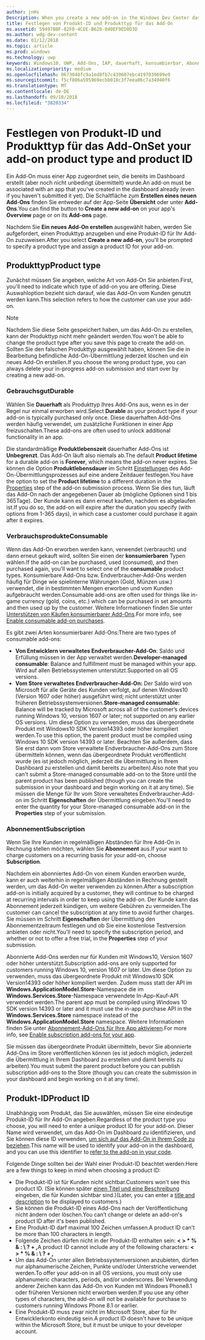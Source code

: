 ```yaml
---
author: jnHs
Description: When you create a new add-on in the Windows Dev Center dashboard, you need to specify a product type and assign it a product ID.
title: Festlegen von Produkt-ID und Produkttyp für das Add-On
ms.assetid: 59497B0F-82F0-4CEE-B628-040EF9ED8D3D
ms.author: wdg-dev-content
ms.date: 01/12/2018
ms.topic: article
ms.prod: windows
ms.technology: uwp
keywords: Windows10, UWP, Add-Ons, IAP, dauerhaft, konsumbierbar, Abonnement, Produkt, Typ, Produkt-ID, In-App-Kauf, In-App-Produkt
ms.localizationpriority: medium
ms.openlocfilehash: 0673048fc9a1ed8fb7c439607ebc4197039699e9
ms.sourcegitcommit: f5cf806a595969ecbb018c3f7eea86c7a34940f6
ms.translationtype: MT
ms.contentlocale: de-DE
ms.lasthandoff: 09/10/2018
ms.locfileid: "3820334"
---
```

# <a name="set-your-add-on-product-type-and-product-id"></a><span data-ttu-id="4ee44-103">Festlegen von Produkt-ID und Produkttyp für das Add-On</span><span class="sxs-lookup"><span data-stu-id="4ee44-103">Set your add-on product type and product ID</span></span>

<span data-ttu-id="4ee44-104">Ein Add-On muss einer App zugeordnet sein, die bereits im Dashboard erstellt (aber noch nicht unbedingt übermittelt) wurde.</span><span class="sxs-lookup"><span data-stu-id="4ee44-104">An add-on must be associated with an app that you've created in the dashboard already (even if you haven't submitted it yet).</span></span> <span data-ttu-id="4ee44-105">Die Schaltfläche zum **Erstellen eines neuen Add-Ons** finden Sie entweder auf der App-Seite **Übersicht** oder unter **Add-Ons**.</span><span class="sxs-lookup"><span data-stu-id="4ee44-105">You can find the button to **Create a new add-on** on your app's **Overview** page or on its **Add-ons** page.</span></span>

<span data-ttu-id="4ee44-106">Nachdem Sie **Ein neues Add-On erstellen** ausgewählt haben, werden Sie aufgefordert, einen Produkttyp anzugeben und eine Produkt-ID für Ihr Add-On zuzuweisen.</span><span class="sxs-lookup"><span data-stu-id="4ee44-106">After you select **Create a new add-on**, you'll be prompted to specify a product type and assign a product ID for your add-on.</span></span>

## <a name="product-type"></a><span data-ttu-id="4ee44-107">Produkttyp</span><span class="sxs-lookup"><span data-stu-id="4ee44-107">Product type</span></span>

<span data-ttu-id="4ee44-108">Zunächst müssen Sie angeben, welche Art von Add-On Sie anbieten.</span><span class="sxs-lookup"><span data-stu-id="4ee44-108">First, you'll need to indicate which type of add-on you are offering.</span></span> <span data-ttu-id="4ee44-109">Diese Auswahloption bezieht sich darauf, wie das Add-On vom Kunden genutzt werden kann.</span><span class="sxs-lookup"><span data-stu-id="4ee44-109">This selection refers to how the customer can use your add-on.</span></span>

> [!NOTE]
> <span data-ttu-id="4ee44-110">Nachdem Sie diese Seite gespeichert haben, um das Add-On zu erstellen, kann der Produkttyp nicht mehr geändert werden.</span><span class="sxs-lookup"><span data-stu-id="4ee44-110">You won't be able to change the product type after you save this page to create the add-on.</span></span> <span data-ttu-id="4ee44-111">Sollten Sie den falschen Produkttyp ausgewählt haben, können Sie die in Bearbeitung befindliche Add-On-Übermittlung jederzeit löschen und ein neues Add-On erstellen.</span><span class="sxs-lookup"><span data-stu-id="4ee44-111">If you choose the wrong product type, you can always delete your in-progress add-on submission and start over by creating a new add-on.</span></span>

<span id="durable" />

### <a name="durable"></a><span data-ttu-id="4ee44-112">Gebrauchsgut</span><span class="sxs-lookup"><span data-stu-id="4ee44-112">Durable</span></span>

<span data-ttu-id="4ee44-113">Wählen Sie **Dauerhaft** als Produkttyp Ihres Add-Ons aus, wenn es in der Regel nur einmal erworben wird.</span><span class="sxs-lookup"><span data-stu-id="4ee44-113">Select **Durable** as your product type if your add-on is typically purchased only once.</span></span> <span data-ttu-id="4ee44-114">Diese dauerhaften Add-Ons werden häufig verwendet, um zusätzliche Funktionen in einer App freizuschalten.</span><span class="sxs-lookup"><span data-stu-id="4ee44-114">These add-ons are often used to unlock additional functionality in an app.</span></span>

<span data-ttu-id="4ee44-115">Die standardmäßige **Produktlebenszeit** dauerhafter Add-Ons ist **Unbegrenzt**. Das Add-On läuft also niemals ab.</span><span class="sxs-lookup"><span data-stu-id="4ee44-115">The default **Product lifetime** for a durable add-on is **Forever**, which means the add-on never expires.</span></span> <span data-ttu-id="4ee44-116">Sie können die Option **Produktlebensdauer** im Schritt [Einstellungen](enter-add-on-properties.md) des Add-On-Übermittlungsprozesses auf eine andere Zeitdauer festlegen.</span><span class="sxs-lookup"><span data-stu-id="4ee44-116">You have the option to set the **Product lifetime** to a different duration in the [Properties](enter-add-on-properties.md) step of the add-on submission process.</span></span> <span data-ttu-id="4ee44-117">Wenn Sie dies tun, läuft das Add-On nach der angegebenen Dauer ab (mögliche Optionen sind 1 bis 365Tage). Der Kunde kann es dann erneut kaufen, nachdem es abgelaufen ist.</span><span class="sxs-lookup"><span data-stu-id="4ee44-117">If you do so, the add-on will expire after the duration you specify (with options from 1-365 days), in which case a customer could purchase it again after it expires.</span></span>

<span id="consumable" />

### <a name="consumable"></a><span data-ttu-id="4ee44-118">Verbrauchsprodukte</span><span class="sxs-lookup"><span data-stu-id="4ee44-118">Consumable</span></span>

<span data-ttu-id="4ee44-119">Wenn das Add-On erworben werden kann, verwendet (verbraucht) und dann erneut gekauft wird, sollten Sie einen der **konsumierbaren** Typen wählen.</span><span class="sxs-lookup"><span data-stu-id="4ee44-119">If the add-on can be purchased, used (consumed), and then purchased again, you'll want to select one of the **consumable** product types.</span></span> <span data-ttu-id="4ee44-120">Konsumierbare Add-Ons bzw. Endverbraucher-Add-Ons werden häufig für Dinge wie spielinterne Währungen (Gold, Münzen usw.) verwendet, die in bestimmten Mengen erworben und vom Kunden aufgebraucht werden.</span><span class="sxs-lookup"><span data-stu-id="4ee44-120">Consumable add-ons are often used for things like in-game currency (gold, coins, etc.) which can be purchased in set amounts and then used up by the customer.</span></span> <span data-ttu-id="4ee44-121">Weitere Informationen finden Sie unter [Unterstützen von Käufen konsumierbarer Add-Ons](../monetize/enable-consumable-add-on-purchases.md).</span><span class="sxs-lookup"><span data-stu-id="4ee44-121">For more info, see [Enable consumable add-on purchases](../monetize/enable-consumable-add-on-purchases.md).</span></span>

<span data-ttu-id="4ee44-122">Es gibt zwei Arten konsumierbarer Add-Ons:</span><span class="sxs-lookup"><span data-stu-id="4ee44-122">There are two types of consumable add-ons:</span></span>
- <span data-ttu-id="4ee44-123">**Von Entwicklern verwaltetes Endverbraucher-Add-On**: Saldo und Erfüllung müssen in der App verwaltet werden.</span><span class="sxs-lookup"><span data-stu-id="4ee44-123">**Developer-managed consumable**: Balance and fulfillment must be managed within your app.</span></span> <span data-ttu-id="4ee44-124">Wird auf allen Betriebssystemen unterstützt.</span><span class="sxs-lookup"><span data-stu-id="4ee44-124">Supported on all OS versions.</span></span>
- <span data-ttu-id="4ee44-125">**Vom Store verwaltetes Endverbraucher-Add-On:** Der Saldo wird von Microsoft für alle Geräte des Kunden verfolgt, auf denen Windows10 (Version 1607 oder höher) ausgeführt wird; nicht unterstützt unter früheren Betriebssystemversionen.</span><span class="sxs-lookup"><span data-stu-id="4ee44-125">**Store-managed consumable:** Balance will be tracked by Microsoft across all of the customer’s devices running Windows 10, version 1607 or later; not supported on any earlier OS versions.</span></span> <span data-ttu-id="4ee44-126">Um diese Option zu verwenden, muss das übergeordnete Produkt mit Windows10 SDK Version14393 oder höher kompiliert werden.</span><span class="sxs-lookup"><span data-stu-id="4ee44-126">To use this option, the parent product must be compiled using Windows 10 SDK version 14393 or later.</span></span> <span data-ttu-id="4ee44-127">Beachten Sie außerdem, dass Sie erst dann vom Store verwaltete Endverbraucher-Add-Ons zum Store übermitteln können, wenn das übergeordnete Produkt veröffentlicht wurde (es ist jedoch möglich, jederzeit die Übermittlung in Ihrem Dashboard zu erstellen und damit bereits zu arbeiten).</span><span class="sxs-lookup"><span data-stu-id="4ee44-127">Also note that you can't submit a Store-managed consumable add-on to the Store until the parent product has been published (though you can create the submission in your dashboard and begin working on it at any time).</span></span> <span data-ttu-id="4ee44-128">Sie müssen die Menge für Ihr vom Store verwaltetes Endverbraucher-Add-on im Schritt **Eigenschaften** der Übermittlung eingeben.</span><span class="sxs-lookup"><span data-stu-id="4ee44-128">You'll need to enter the quantity for your Store-managed consumable add-on in the **Properties** step of your submission.</span></span>

<span id="subscription" />

### <a name="subscription"></a><span data-ttu-id="4ee44-129">Abonnement</span><span class="sxs-lookup"><span data-stu-id="4ee44-129">Subscription</span></span>

<span data-ttu-id="4ee44-130">Wenn Sie Ihre Kunden in regelmäßigen Abständen für Ihre Add-On in Rechnung stellen möchten, wählen Sie **Abonnement** aus.</span><span class="sxs-lookup"><span data-stu-id="4ee44-130">If your want to charge customers on a recurring basis for your add-on, choose **Subscription**.</span></span>

<span data-ttu-id="4ee44-131">Nachdem ein abonniertes Add-On von einem Kunden erworben wurde, kann er auch weiterhin in regelmäßigen Abständen in Rechnung gestellt werden, um das Add-On weiter verwenden zu können.</span><span class="sxs-lookup"><span data-stu-id="4ee44-131">After a subscription add-on is initially acquired by a customer, they will continue to be charged at recurring intervals in order to keep using the add-on.</span></span> <span data-ttu-id="4ee44-132">Der Kunde kann das Abonnement jederzeit kündigen, um weitere Gebühren zu vermeiden.</span><span class="sxs-lookup"><span data-stu-id="4ee44-132">The customer can cancel the subscription at any time to avoid further charges.</span></span> <span data-ttu-id="4ee44-133">Sie müssen im Schritt **Eigenschaften** der Übermittlung den Abonnementzeitraum festlegen und ob Sie eine kostenlose Testversion anbieten oder nicht.</span><span class="sxs-lookup"><span data-stu-id="4ee44-133">You'll need to specify the subscription period, and whether or not to offer a free trial, in the **Properties** step of your submission.</span></span>

<span data-ttu-id="4ee44-134">Abonnierte Add-Ons werden nur für Kunden mit Windows10, Version 1607 oder höher unterstützt.</span><span class="sxs-lookup"><span data-stu-id="4ee44-134">Subscription add-ons are only supported for customers running Windows 10, version 1607 or later.</span></span> <span data-ttu-id="4ee44-135">Um diese Option zu verwenden, muss das übergeordnete Produkt mit Windows10 SDK Version14393 oder höher kompiliert werden. Zudem muss statt der API im **Windows.ApplicationModel.Store**-Namespace die im **Windows.Services.Store**-Namespace verwendete In-App-Kauf-API verwendet werden.</span><span class="sxs-lookup"><span data-stu-id="4ee44-135">The parent app must be compiled using Windows 10 SDK version 14393 or later and it must use the in-app purchase API in the **Windows.Services.Store** namespace instead of the **Windows.ApplicationModel.Store** namespace.</span></span> <span data-ttu-id="4ee44-136">Weitere Informationen finden Sie unter [Abonnement-Add-Ons für Ihre App aktivieren](../monetize/enable-subscription-add-ons-for-your-app.md).</span><span class="sxs-lookup"><span data-stu-id="4ee44-136">For more info, see [Enable subscription add-ons for your app](../monetize/enable-subscription-add-ons-for-your-app.md).</span></span>

<span data-ttu-id="4ee44-137">Sie müssen das übergeordnete Produkt übermitteln, bevor Sie abonnierte Add-Ons im Store veröffentlichen können (es ist jedoch möglich, jederzeit die Übermittlung in Ihrem Dashboard zu erstellen und damit bereits zu arbeiten).</span><span class="sxs-lookup"><span data-stu-id="4ee44-137">You must submit the parent product before you can publish subscription add-ons to the Store (though you can create the submission in your dashboard and begin working on it at any time).</span></span>

## <a name="product-id"></a><span data-ttu-id="4ee44-138">Produkt-ID</span><span class="sxs-lookup"><span data-stu-id="4ee44-138">Product ID</span></span>

<span data-ttu-id="4ee44-139">Unabhängig vom Produkt, das Sie auswählen, müssen Sie eine eindeutige Produkt-ID für Ihr Add-On angeben.</span><span class="sxs-lookup"><span data-stu-id="4ee44-139">Regardless of the product type you choose, you will need to enter a unique product ID for your add-on.</span></span> <span data-ttu-id="4ee44-140">Dieser Name wird verwendet, um das Add-On im Dashboard zu identifizieren, und Sie können diese ID verwenden, [um sich auf das Add-On in Ihrem Code zu beziehen](../monetize/in-app-purchases-and-trials.md#how-to-use-product-ids-for-add-ons-in-your-code).</span><span class="sxs-lookup"><span data-stu-id="4ee44-140">This name will be used to identify your add-on in the dashboard, and you can use this identifier to [refer to the add-on in your code](../monetize/in-app-purchases-and-trials.md#how-to-use-product-ids-for-add-ons-in-your-code).</span></span>

<span data-ttu-id="4ee44-141">Folgende Dinge sollten bei der Wahl einer Produkt-ID beachtet werden:</span><span class="sxs-lookup"><span data-stu-id="4ee44-141">Here are a few things to keep in mind when choosing a product ID:</span></span>

-   <span data-ttu-id="4ee44-142">Die Produkt-ID ist für Kunden nicht sichtbar.</span><span class="sxs-lookup"><span data-stu-id="4ee44-142">Customers won't see this product ID.</span></span> <span data-ttu-id="4ee44-143">(Sie können später [einen Titel und eine Beschreibung](create-add-on-descriptions.md) eingeben, die für Kunden sichtbar sind.)</span><span class="sxs-lookup"><span data-stu-id="4ee44-143">(Later, you can enter a [title and description](create-add-on-descriptions.md) to be displayed to customers.)</span></span>
-   <span data-ttu-id="4ee44-144">Sie können die Produkt-ID eines Add-Ons nach der Veröffentlichung nicht ändern oder löschen.</span><span class="sxs-lookup"><span data-stu-id="4ee44-144">You can’t change or delete an add-on's product ID after it's been published.</span></span>
-   <span data-ttu-id="4ee44-145">Eine Produkt-ID darf maximal 100 Zeichen umfassen.</span><span class="sxs-lookup"><span data-stu-id="4ee44-145">A product ID can't be more than 100 characters in length.</span></span>
-   <span data-ttu-id="4ee44-146">Folgende Zeichen dürfen nicht in der Produkt-ID enthalten sein: **&lt; &gt; \* % & : \\ ? + ,**</span><span class="sxs-lookup"><span data-stu-id="4ee44-146">A product ID cannot include any of the following characters: **&lt; &gt; \* % & : \\ ? + ,**</span></span>
-   <span data-ttu-id="4ee44-147">Um das Add-On unter allen Betriebssystemversionen anzubieten, dürfen nur alphanumerische Zeichen, Punkte und/oder Unterstriche verwendet werden.</span><span class="sxs-lookup"><span data-stu-id="4ee44-147">To offer your add-on in all OS versions, you must only use alphanumeric characters, periods, and/or underscores.</span></span> <span data-ttu-id="4ee44-148">Bei Verwendung anderer Zeichen kann das Add-On von Kunden mit Windows Phone8.1 oder früheren Versionen nicht erworben werden.</span><span class="sxs-lookup"><span data-stu-id="4ee44-148">If you use any other types of characters, the add-on will not be available for purchase to customers running Windows Phone 8.1 or earlier.</span></span>
-   <span data-ttu-id="4ee44-149">Eine Produkt-ID muss zwar nicht im Microsoft Store, aber für Ihr Entwicklerkonto eindeutig sein.</span><span class="sxs-lookup"><span data-stu-id="4ee44-149">A product ID doesn't have to be unique within the Microsoft Store, but it must be unique to your developer account.</span></span>
 
